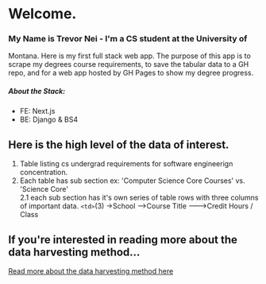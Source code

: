 # Welcome.

### My Name is Trevor Nei - I'm a CS student at the University of

Montana. Here is my first full stack web app. The purpose of this app is to
scrape my degrees course requirements, to save the tabular data to a GH repo,
and for a web app hosted by GH Pages to show my degree progress.

##### About the Stack:

- FE: Next.js
- BE: Django & BS4

## Here is the high level of the data of interest.

1. Table listing cs undergrad requirements for software engineerign
   concentration.
2. Each table has sub section ex: 'Computer Science Core Courses' vs. 'Science
   Core'  
   2.1 each sub section has it's own series of table rows with three columns of
   important data. `<td>`(3) ->School -->Course Title --->Credit Hours / Class

## If you're interested in reading more about the data harvesting method...

[Read more about the data harvesting method here](data_schema/Data_Schema.md)
